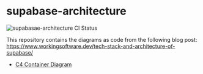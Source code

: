 # supabase-architecture
![supabasae-architecture CI Status](https://github.com/bitsmuggler/supabase-architecture/actions/workflows/publish.yml/badge.svg)

This repository contains the diagrams as code from the following blog post: https://www.workingsoftware.dev/tech-stack-and-architecture-of-supabase/

* [C4 Container Diagram](https://structurizr.com/share/75038/diagrams#Context)